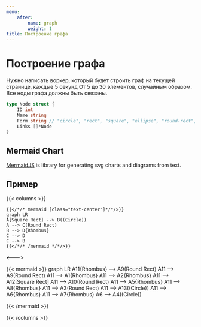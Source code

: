 ```yaml
---
menu:
    after:
        name: graph
        weight: 1
title: Построение графа
---
```


# Построение графа

Нужно написать воркер, который будет строить граф на текущей странице, каждые 5 секунд
От 5 до 30 элементов, случайным образом. Все ноды графа должны быть связаны.

```go
type Node struct {
    ID int
    Name string
	Form string // "circle", "rect", "square", "ellipse", "round-rect", "rhombus"
    Links []*Node
}
```

## Mermaid Chart

[MermaidJS](https://mermaid-js.github.io/) is library for generating svg charts and diagrams from text.

## Пример

{{< columns >}}
```tpl
{{</*/* mermaid [class="text-center"]*/*/>}}
graph LR
A[Square Rect] --> B((Circle))
A --> C(Round Rect)
B --> D{Rhombus}
C --> D
C --> B
{{</*/* /mermaid */*/>}}
```

<--->

{{< mermaid >}} graph LR 
A11{Rhombus} --> A9(Round Rect)
A11 --> A9(Round Rect)
A11 --> A1{Rhombus}
A11 --> A2{Rhombus}
A11 --> A12[Square Rect]
A11 --> A10(Round Rect)
A11 --> A5{Rhombus}
A11 --> A8{Rhombus}
A11 --> A3(Round Rect)
A11 --> A13((Circle))
A11 --> A6{Rhombus}
A11 --> A7{Rhombus}
A6 --> A4((Circle))

{{< /mermaid >}}

{{< /columns >}}